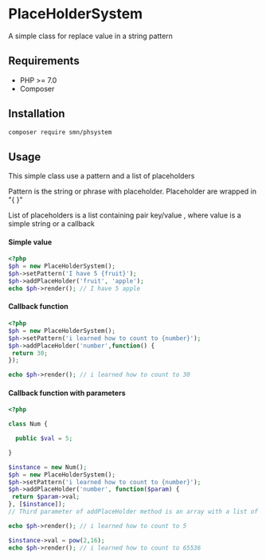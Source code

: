 # PlaceHolderSystem

A simple class for replace value in a string pattern


## Requirements

 - PHP >= 7.0
 - Composer

## Installation

```bash
composer require smn/phsystem
```

## Usage

This simple class use a pattern and a list of placeholders

Pattern is the string or phrase with placeholder. Placeholder are wrapped in "{ }"

List of placeholders is a list containing pair key/value , where value is a simple string or a callback 


#### Simple value
```php
<?php
$ph = new PlaceHolderSystem();
$ph->setPattern('I have 5 {fruit}');
$ph->addPlaceHolder('fruit', 'apple');
echo $ph->render(); // I have 5 apple

```

#### Callback function
```php
<?php
$ph = new PlaceHolderSystem();
$ph->setPattern('i learned how to count to {number}');
$ph->addPlaceHolder('number',function() {
 return 30;
});

echo $ph->render(); // i learned how to count to 30
```

#### Callback function with parameters

```php
<?php

class Num {

  public $val = 5;

}

$instance = new Num();
$ph = new PlaceHolderSystem();
$ph->setPattern('i learned how to count to {number}');
$ph->addPlaceHolder('number', function($param) {
 return $param->val;
}, [$instance]);
// Third parameter of addPlaceHolder method is an array with a list of parameters for callback function.

echo $ph->render(); // i learned how to count to 5

$instance->val = pow(2,16);
echo $ph->render(); // i learned how to count to 65536

```